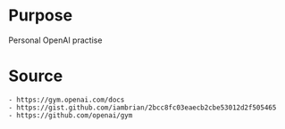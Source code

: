 # Purpose
Personal OpenAI practise

# Source
    - https://gym.openai.com/docs
    - https://gist.github.com/iambrian/2bcc8fc03eaecb2cbe53012d2f505465
    - https://github.com/openai/gym
    
    
    
